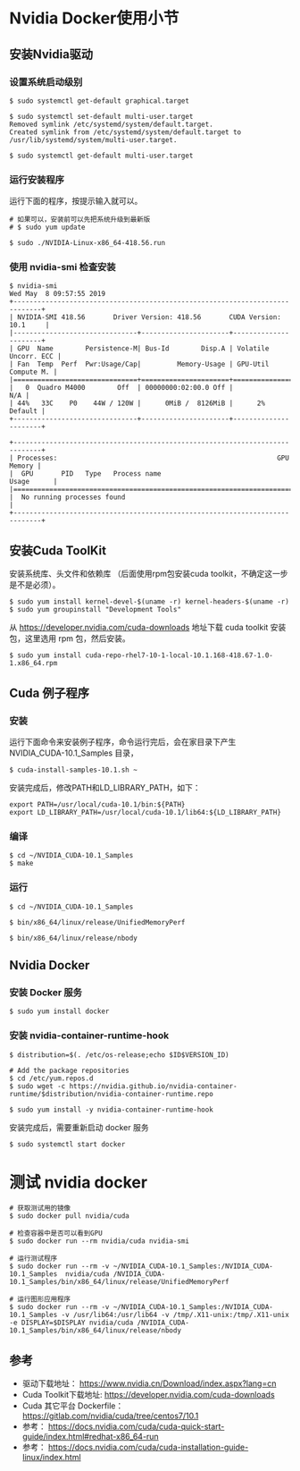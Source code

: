 # Nvidia Docker使用小节

## 安装Nvidia驱动

### 设置系统启动级别

```shell
$ sudo systemctl get-default graphical.target 

$ sudo systemctl set-default multi-user.target 
Removed symlink /etc/systemd/system/default.target. 
Created symlink from /etc/systemd/system/default.target to /usr/lib/systemd/system/multi-user.target. 

$ sudo systemctl get-default multi-user.target
```

### 运行安装程序

运行下面的程序，按提示输入就可以。

```shell
# 如果可以，安装前可以先把系统升级到最新版
# $ sudo yum update

$ sudo ./NVIDIA-Linux-x86_64-418.56.run
```

### 使用 nvidia-smi 检查安装

```shell
$ nvidia-smi
Wed May  8 09:57:55 2019       
+-----------------------------------------------------------------------------+
| NVIDIA-SMI 418.56       Driver Version: 418.56       CUDA Version: 10.1     |
|-------------------------------+----------------------+----------------------+
| GPU  Name        Persistence-M| Bus-Id        Disp.A | Volatile Uncorr. ECC |
| Fan  Temp  Perf  Pwr:Usage/Cap|         Memory-Usage | GPU-Util  Compute M. |
|===============================+======================+======================|
|   0  Quadro M4000        Off  | 00000000:02:00.0 Off |                  N/A |
| 44%   33C    P0    44W / 120W |      0MiB /  8126MiB |      2%      Default |
+-------------------------------+----------------------+----------------------+
                                                                               
+-----------------------------------------------------------------------------+
| Processes:                                                       GPU Memory |
|  GPU       PID   Type   Process name                             Usage      |
|=============================================================================|
|  No running processes found                                                 |
+-----------------------------------------------------------------------------+
```

## 安装Cuda ToolKit

安装系统库、头文件和依赖库 （后面使用rpm包安装cuda toolkit，不确定这一步是不是必须）。

```shell
$ sudo yum install kernel-devel-$(uname -r) kernel-headers-$(uname -r)
$ sudo yum groupinstall "Development Tools"
```

从 https://developer.nvidia.com/cuda-downloads 地址下载 cuda toolkit 安装包，这里选用 rpm 包，然后安装。
```shell
$ sudo yum install cuda-repo-rhel7-10-1-local-10.1.168-418.67-1.0-1.x86_64.rpm
```

## Cuda 例子程序

### 安装 

运行下面命令来安装例子程序，命令运行完后，会在家目录下产生 NVIDIA_CUDA-10.1_Samples 目录，

```shell
$ cuda-install-samples-10.1.sh ~
```

安装完成后，修改PATH和LD_LIBRARY_PATH，如下：
```shell
export PATH=/usr/local/cuda-10.1/bin:${PATH}
export LD_LIBRARY_PATH=/usr/local/cuda-10.1/lib64:${LD_LIBRARY_PATH}
```

### 编译

```shell
$ cd ~/NVIDIA_CUDA-10.1_Samples
$ make
```

### 运行

```shell
$ cd ~/NVIDIA_CUDA-10.1_Samples

$ bin/x86_64/linux/release/UnifiedMemoryPerf

$ bin/x86_64/linux/release/nbody
```

## Nvidia Docker

### 安装 Docker 服务

``` shell
$ sudo yum install docker
```

### 安装 nvidia-container-runtime-hook

``` shell
$ distribution=$(. /etc/os-release;echo $ID$VERSION_ID)

# Add the package repositories
$ cd /etc/yum.repos.d
$ sudo wget -c https://nvidia.github.io/nvidia-container-runtime/$distribution/nvidia-container-runtime.repo

$ sudo yum install -y nvidia-container-runtime-hook
```

安装完成后，需要重新启动 docker 服务

``` shell
$ sudo systemctl start docker
```

# 测试 nvidia docker

``` shell
# 获取测试用的镜像
$ sudo docker pull nvidia/cuda

# 检查容器中是否可以看到GPU
$ sudo docker run --rm nvidia/cuda nvidia-smi

# 运行测试程序
$ sudo docker run --rm -v ~/NVIDIA_CUDA-10.1_Samples:/NVIDIA_CUDA-10.1_Samples  nvidia/cuda /NVIDIA_CUDA-10.1_Samples/bin/x86_64/linux/release/UnifiedMemoryPerf

# 运行图形应用程序
$ sudo docker run --rm -v ~/NVIDIA_CUDA-10.1_Samples:/NVIDIA_CUDA-10.1_Samples -v /usr/lib64:/usr/lib64 -v /tmp/.X11-unix:/tmp/.X11-unix -e DISPLAY=$DISPLAY nvidia/cuda /NVIDIA_CUDA-10.1_Samples/bin/x86_64/linux/release/nbody
```

## 参考

- 驱动下载地址： https://www.nvidia.cn/Download/index.aspx?lang=cn
- Cuda Toolkit下载地址: https://developer.nvidia.com/cuda-downloads
- Cuda 其它平台 Dockerfile： https://gitlab.com/nvidia/cuda/tree/centos7/10.1
- 参考： https://docs.nvidia.com/cuda/cuda-quick-start-guide/index.html#redhat-x86_64-run
- 参考： https://docs.nvidia.com/cuda/cuda-installation-guide-linux/index.html

